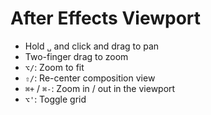 # After Effects Viewport

- Hold `␣` and click and drag to pan
- Two-finger drag to zoom
- `⌥/`: Zoom to fit
- `⇧/`: Re-center composition view
- `⌘+` / `⌘-`: Zoom in / out in the viewport
- `⌥'`: Toggle grid
